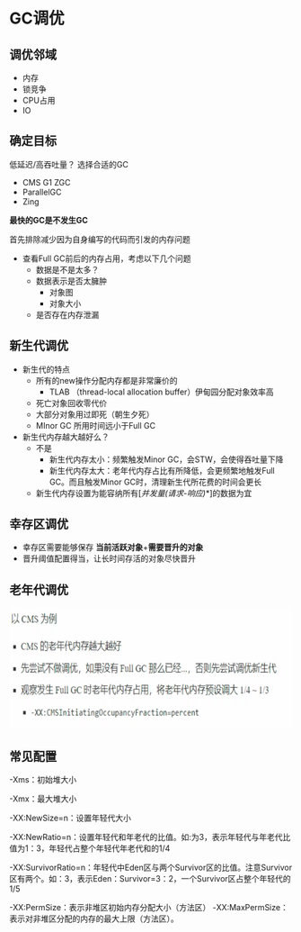 # GC调优

## 调优邻域

- 内存
- 锁竞争
- CPU占用
- IO



## 确定目标

低延迟/高吞吐量？ 选择合适的GC

- CMS G1 ZGC
- ParallelGC
- Zing



**最快的GC是不发生GC**

首先排除减少因为自身编写的代码而引发的内存问题

- 查看Full GC前后的内存占用，考虑以下几个问题
  - 数据是不是太多？
  - 数据表示是否太臃肿
    - 对象图
    - 对象大小
  - 是否存在内存泄漏





## 新生代调优

- 新生代的特点
  - 所有的new操作分配内存都是非常廉价的
    - TLAB （thread-local allocation buffer）伊甸园分配对象效率高
  - 死亡对象回收零代价
  - 大部分对象用过即死（朝生夕死）
  - MInor GC 所用时间远小于Full GC
- 新生代内存越大越好么？
  - 不是
    - 新生代内存太小：频繁触发Minor GC，会STW，会使得吞吐量下降
    - 新生代内存太大：老年代内存占比有所降低，会更频繁地触发Full GC。而且触发Minor GC时，清理新生代所花费的时间会更长
  - 新生代内存设置为能容纳所有[**并发量*(请求-响应)**]的数据为宜



## 幸存区调优

- 幸存区需要能够保存 **当前活跃对象**+**需要晋升的对象**
- 晋升阈值配置得当，让长时间存活的对象尽快晋升





## 老年代调优

![image-20210512205320857](images/image-20210512205320857.png)





## 常见配置

-Xms：初始堆大小

-Xmx：最大堆大小

-XX:NewSize=n：设置年轻代大小

-XX:NewRatio=n：设置年轻代和年老代的比值。如:为3，表示年轻代与年老代比值为1：3，年轻代占整个年轻代年老代和的1/4

-XX:SurvivorRatio=n：年轻代中Eden区与两个Survivor区的比值。注意Survivor区有两个。如：3，表示Eden：Survivor=3：2，一个Survivor区占整个年轻代的1/5

-XX:PermSize：表示非堆区初始内存分配大小（方法区）
-XX:MaxPermSize：表示对非堆区分配的内存的最大上限（方法区）。




